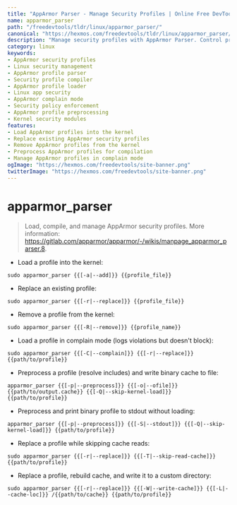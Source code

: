 ```yaml
---
title: "AppArmor Parser - Manage Security Profiles | Online Free DevTools by Hexmos"
name: apparmor_parser
path: "/freedevtools/tldr/linux/apparmor_parser/"
canonical: "https://hexmos.com/freedevtools/tldr/linux/apparmor_parser/"
description: "Manage security profiles with AppArmor Parser. Control profile loading, replacement, and removal for enhanced system security on Linux. Free online tool, no registration required."
category: linux
keywords:
- AppArmor security profiles
- Linux security management
- AppArmor profile parser
- Security profile compiler
- AppArmor profile loader
- Linux app security
- AppArmor complain mode
- Security policy enforcement
- AppArmor profile preprocessing
- Kernel security modules
features:
- Load AppArmor profiles into the kernel
- Replace existing AppArmor security profiles
- Remove AppArmor profiles from the kernel
- Preprocess AppArmor profiles for compilation
- Manage AppArmor profiles in complain mode
ogImage: "https://hexmos.com/freedevtools/site-banner.png"
twitterImage: "https://hexmos.com/freedevtools/site-banner.png"
---
```


# apparmor_parser

> Load, compile, and manage AppArmor security profiles.
> More information: <https://gitlab.com/apparmor/apparmor/-/wikis/manpage_apparmor_parser.8>.

- Load a profile into the kernel:

`sudo apparmor_parser {{[-a|--add]}} {{profile_file}}`

- Replace an existing profile:

`sudo apparmor_parser {{[-r|--replace]}} {{profile_file}}`

- Remove a profile from the kernel:

`sudo apparmor_parser {{[-R|--remove]}} {{profile_name}}`

- Load a profile in complain mode (logs violations but doesn't block):

`sudo apparmor_parser {{[-C|--complain]}} {{[-r|--replace]}} {{path/to/profile}}`

- Preprocess a profile (resolve includes) and write binary cache to file:

`apparmor_parser {{[-p|--preprocess]}} {{[-o|--ofile]}} {{path/to/output.cache}} {{[-Q|--skip-kernel-load]}} {{path/to/profile}}`

- Preprocess and print binary profile to stdout without loading:

`apparmor_parser {{[-p|--preprocess]}} {{[-S|--stdout]}} {{[-Q|--skip-kernel-load]}} {{path/to/profile}}`

- Replace a profile while skipping cache reads:

`sudo apparmor_parser {{[-r|--replace]}} {{[-T|--skip-read-cache]}} {{path/to/profile}}`

- Replace a profile, rebuild cache, and write it to a custom directory:

`sudo apparmor_parser {{[-r|--replace]}} {{[-W|--write-cache]}} {{[-L|--cache-loc]}} /{{path/to/cache}} {{path/to/profile}}`

